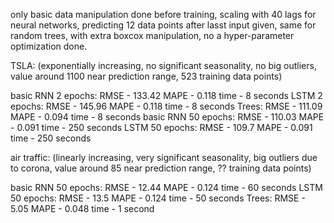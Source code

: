 only basic data manipulation done before training, scaling with 40 lags for neural networks, predicting 12 data points after lasst input given, same for random trees, with extra boxcox manipulation, no a hyper-parameter optimization done.


TSLA: (exponentially increasing, no significant seasonality, no big outliers, value around 1100 near prediction range, 523 training data points)


  basic RNN 2 epochs: 
    RMSE - 133.42
    MAPE - 0.118
    time - 8 seconds
  LSTM 2 epochs:
    RMSE - 145.96
    MAPE - 0.118
    time - 8 seconds
  Trees:
    RMSE - 111.09
    MAPE - 0.094
    time - 8 seconds
  basic RNN 50 epochs: 
    RMSE - 110.03
    MAPE - 0.091
    time - 250 seconds
  LSTM 50 epochs:
    RMSE - 109.7
    MAPE - 0.091
    time - 250 seconds


air traffic: (linearly increasing, very significant seasonality, big outliers due to corona, value around 85 near prediction range, ?? training data points)


  basic RNN 50 epochs: 
    RMSE - 12.44
    MAPE - 0.124
    time - 60 seconds
  LSTM 50 epochs:
    RMSE - 13.5
    MAPE - 0.124
    time - 50 seconds
  Trees:
    RMSE - 5.05
    MAPE - 0.048
    time - 1 second
